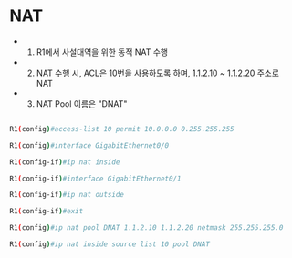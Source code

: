 # NAT

- 1. R1에서 사설대역을 위한 동적 NAT 수행

- 2. NAT 수행 시, ACL은 10번을 사용하도록 하며, 1.1.2.10 ~ 1.1.2.20 주소로 NAT

- 3. NAT Pool 이름은 "DNAT"

```bash

R1(config)#access-list 10 permit 10.0.0.0 0.255.255.255

R1(config)#interface GigabitEthernet0/0

R1(config-if)#ip nat inside

R1(config-if)#interface GigabitEthernet0/1

R1(config-if)#ip nat outside

R1(config-if)#exit

R1(config)#ip nat pool DNAT 1.1.2.10 1.1.2.20 netmask 255.255.255.0

R1(config)#ip nat inside source list 10 pool DNAT
```